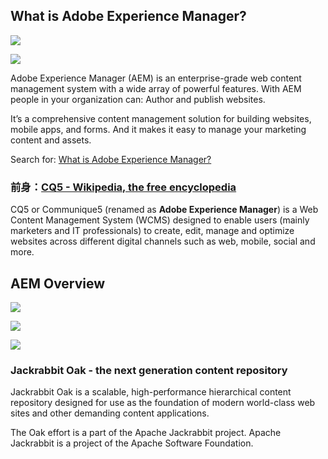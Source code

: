 ## What is Adobe Experience Manager?

![](http://7xjbdq.com1.z0.glb.clouddn.com/images/2016/1469613935722.png)

![](http://7xjbdq.com1.z0.glb.clouddn.com/images/2016/1469426041703.png)

Adobe Experience Manager (AEM) is an enterprise-grade web content management system with a wide array of powerful features. With AEM people in your organization can: Author and publish websites.

It’s a comprehensive content management solution for building websites, mobile apps, and forms. And it makes it easy to manage your marketing content and assets.

Search for: [What is Adobe Experience Manager?](https://www.google.com/search?newwindow=1&q=What+is+Adobe+Experience+Manager%3F&sa=X&ved=0ahUKEwicuLvl9Y3OAhUFKpQKHfqDBOYQzmcIYQ)

### 前身：[CQ5 - Wikipedia, the free encyclopedia](https://en.wikipedia.org/wiki/CQ5)

CQ5 or Communique5 (renamed as **Adobe Experience Manager**) is a Web Content Management System (WCMS) designed to enable users (mainly marketers and IT professionals) to create, edit, manage and optimize websites across different digital channels such as web, mobile, social and more.

## AEM Overview

![](http://7xjbdq.com1.z0.glb.clouddn.com/images/2016/1469613962134.png)

![](http://7xjbdq.com1.z0.glb.clouddn.com/images/2016/1469613309028.png)

![](http://7xjbdq.com1.z0.glb.clouddn.com/images/2016/1469614691277.png)


### Jackrabbit Oak - the next generation content repository

Jackrabbit Oak is a scalable, high-performance hierarchical content
repository designed for use as the foundation of modern world-class
web sites and other demanding content applications.

The Oak effort is a part of the Apache Jackrabbit project.
Apache Jackrabbit is a project of the Apache Software Foundation.

